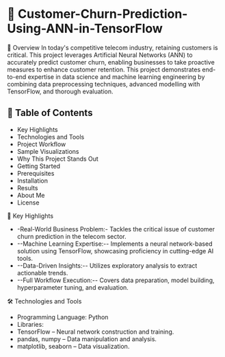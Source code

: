 # 🚀 Customer-Churn-Prediction-Using-ANN-in-TensorFlow

🌟 Overview
In today's competitive telecom industry, retaining customers is critical. This project leverages Artificial Neural Networks (ANN) to accurately predict customer churn, enabling businesses to take proactive measures to enhance customer retention.
This project demonstrates end-to-end expertise in data science and machine learning engineering by combining data preprocessing techniques, advanced modelling with TensorFlow, and thorough evaluation.



## 📑  Table of Contents
- Key Highlights
- Technologies and Tools
- Project Workflow
- Sample Visualizations
- Why This Project Stands Out
- Getting Started
- Prerequisites
- Installation
- Results
- About Me
- License
  
📌 Key Highlights
- -Real-World Business Problem:- Tackles the critical issue of customer churn prediction in the telecom sector.
- --Machine Learning Expertise:-- Implements a neural network-based solution using TensorFlow, showcasing proficiency in cutting-edge AI tools.
- --Data-Driven Insights:-- Utilizes exploratory analysis to extract actionable trends.
- --Full Workflow Execution:-- Covers data preparation, model building, hyperparameter tuning, and evaluation.


🛠️ Technologies and Tools
- Programming Language: Python <br/>
- Libraries:
- TensorFlow – Neural network construction and training.
- pandas, numpy – Data manipulation and analysis.
- matplotlib, seaborn – Data visualization.
